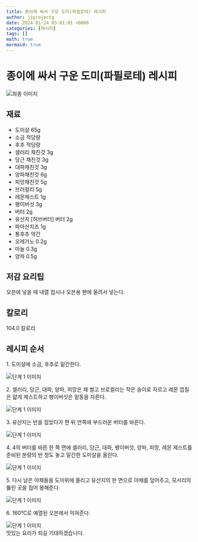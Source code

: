 ```yaml
---
title: 종이에 싸서 구운 도미(파필로테) 레시피
author: jjprojectg
date: 2024-01-24 03:01:01 +0000
categories: [레시피]
tags: []
math: true
mermaid: true
---
```

<meta name="og:type" content="website"/>
<meta charset="UTF-8"/>
<div class="header">
  <h1>종이에 싸서 구운 도미(파필로테) 레시피</h1>
</div>

<div class="container my-4">
  <div class="row">
    <div class="col-12 col-md-6">
      <div class="recipe-image">
        <img src="http://www.foodsafetykorea.go.kr/uploadimg/20141117/20141117053731_1416213451353.jpg" class="step-image" alt="최종 이미지"/>
      </div>
    </div>
    <div class="col-12 col-md-6">
      <div class="ingredients">
        <h2>재료</h2>
        <ul class="card">
          <li> 도미살 65g </li>
          <li>  소금 적당량 </li>
          <li>  후추 적당량 </li>
          <li>  샐러리 채친것 3g </li>
          <li>  당근 채친것 3g </li>
          <li>  대파채친것 3g </li>
          <li>  양파채친것 6g </li>
          <li>  피망채친것 5g </li>
          <li>  브러컬리 5g </li>
          <li>  레몬제스트 1g </li>
          <li>  팽이버섯 3g </li>
          <li>  버터 2g </li>
          <li>  유산지 [허브버터] 버터 2g </li>
          <li>  파마산치즈 1g </li>
          <li>  통후추 약간 </li>
          <li>  오레가노 0.2g </li>
          <li>  마늘 0.3g </li>
          <li>  양파 0.5g </li>
</ul>
      </div>
    </div>
    <div class="col-12 col-md-6">
      <div class="ingredients">
        <h2>저감 요리팁</h2>
        <div class="card"> 
          <p>
            오븐에 넣을 때 내열 접시나 오븐용 팬에 올려서 넣는다.
          </p>
        </div>
      </div>
      <div class="ingredients">
        <h2>칼로리</h2>
        <div class="card"> 
          <p>
            104.0 칼로리
          </p>
        </div>
      </div>
    </div>
  </div>

  <h2 class="my-4">레시피 순서</h2>
  <div class="card recipe-card">
    <div class="card-body recipe-step">
      <p class="card-text step-description">1. 도미살에 소금, 후추로 밑간한다.</p>
      <img src="http://www.foodsafetykorea.go.kr/uploadimg/cook/995-1.jpg" alt="단계 1 이미지" class="step-image"/>
    </div>
  </div>
  <div class="card recipe-card">
    <div class="card-body recipe-step">
      <p class="card-text step-description">2. 셀러리, 당근, 대파, 양파, 피망은 채 썰고 브로컬리는 작은 송이로 자르고 레몬 껍질은 얇게 제스트하고 팽이버섯은 밑동을 자른다.</p>
      <img src="http://www.foodsafetykorea.go.kr/uploadimg/cook/995-2.jpg" alt="단계 1 이미지" class="step-image"/>
    </div>
  </div>
  <div class="card recipe-card">
    <div class="card-body recipe-step">
      <p class="card-text step-description">3. 유산지는 반을 접었다가 편 뒤 안쪽에 부드러운 버터를 바른다.</p>
      <img src="http://www.foodsafetykorea.go.kr/uploadimg/cook/995-3.jpg" alt="단계 1 이미지" class="step-image"/>
    </div>
  </div>
  <div class="card recipe-card">
    <div class="card-body recipe-step">
      <p class="card-text step-description">4. 4의 버터를 바른 한 쪽 면에 셀러리, 당근, 대파, 팽이버섯, 양파, 피망, 레몬 제스트를 준비된 분량의 반 정도 놓고 밑간한 도미살을 올린다.</p>
      <img src="http://www.foodsafetykorea.go.kr/uploadimg/cook/995-4.jpg" alt="단계 1 이미지" class="step-image"/>
    </div>
  </div>
  <div class="card recipe-card">
    <div class="card-body recipe-step">
      <p class="card-text step-description">5. 다시 남은 야채들을 도미위에 올리고 유산지의 한 면으로 야채를 덮어주고, 모서리의 뚫린 곳을 접어 봉해준다.</p>
      <img src="http://www.foodsafetykorea.go.kr/uploadimg/cook/995-5.jpg" alt="단계 1 이미지" class="step-image"/>
    </div>
  </div>
  <div class="card recipe-card">
    <div class="card-body recipe-step">
      <p class="card-text step-description">6. 160℃로 예열된 오븐에서 익혀준다.</p>
      <img src="http://www.foodsafetykorea.go.kr/uploadimg/cook/995-6.jpg" alt="단계 1 이미지" class="step-image"/>
    </div>
  </div>

</div>
맛있는 요리가 되길 기대하겠습니다.
